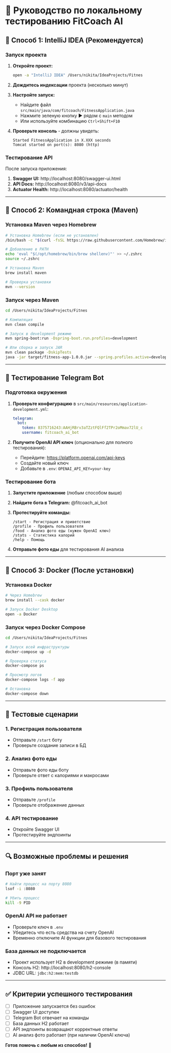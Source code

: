 # 🧪 Руководство по локальному тестированию FitCoach AI

## 🚀 **Способ 1: IntelliJ IDEA (Рекомендуется)**

### Запуск проекта

1. **Откройте проект:**
   ```bash
   open -a "IntelliJ IDEA" /Users/nikita/IdeaProjects/Fitnes
   ```

2. **Дождитесь индексации** проекта (несколько минут)

3. **Настройте запуск:**
   - Найдите файл `src/main/java/com/fitcoach/FitnessApplication.java`
   - Нажмите зеленую кнопку ▶️ рядом с `main` методом
   - Или используйте комбинацию `Ctrl+Shift+F10`

4. **Проверьте консоль** - должны увидеть:
   ```
   Started FitnessApplication in X.XXX seconds
   Tomcat started on port(s): 8080 (http)
   ```

### Тестирование API

После запуска приложения:

1. **Swagger UI:** http://localhost:8080/swagger-ui.html
2. **API Docs:** http://localhost:8080/v3/api-docs
3. **Actuator Health:** http://localhost:8080/actuator/health

---

## 🚀 **Способ 2: Командная строка (Maven)**

### Установка Maven через Homebrew

```bash
# Установка Homebrew (если не установлен)
/bin/bash -c "$(curl -fsSL https://raw.githubusercontent.com/Homebrew/install/HEAD/install.sh)"

# Добавление в PATH
echo 'eval "$(/opt/homebrew/bin/brew shellenv)"' >> ~/.zshrc
source ~/.zshrc

# Установка Maven
brew install maven

# Проверка установки
mvn --version
```

### Запуск через Maven

```bash
cd /Users/nikita/IdeaProjects/Fitnes

# Компиляция
mvn clean compile

# Запуск в development режиме
mvn spring-boot:run -Dspring-boot.run.profiles=development

# Или сборка и запуск JAR
mvn clean package -DskipTests
java -jar target/fitness-app-1.0.0.jar --spring.profiles.active=development
```

---

## 🤖 **Тестирование Telegram Bot**

### Подготовка окружения

1. **Проверьте конфигурацию** в `src/main/resources/application-development.yml`:
   ```yaml
   telegram:
     bot:
       token: 8375716243:AAHjRBrv3aTZztFQlFf2TPr2oMmav72lU_c
       username: fitcoach_ai_bot
   ```

2. **Получите OpenAI API ключ** (опционально для полного тестирования):
   - Перейдите: https://platform.openai.com/api-keys
   - Создайте новый ключ
   - Добавьте в `.env`: `OPENAI_API_KEY=your-key`

### Тестирование бота

1. **Запустите приложение** (любым способом выше)

2. **Найдите бота в Telegram:** @fitcoach_ai_bot

3. **Протестируйте команды:**
   ```
   /start - Регистрация и приветствие
   /profile - Профиль пользователя  
   /food - Анализ фото еды (нужен OpenAI ключ)
   /stats - Статистика калорий
   /help - Помощь
   ```

4. **Отправьте фото еды** для тестирования AI анализа

---

## 🐳 **Способ 3: Docker (После установки)**

### Установка Docker

```bash
# Через Homebrew
brew install --cask docker

# Запуск Docker Desktop
open -a Docker
```

### Запуск через Docker Compose

```bash
cd /Users/nikita/IdeaProjects/Fitnes

# Запуск всей инфраструктуры
docker-compose up -d

# Проверка статуса
docker-compose ps

# Просмотр логов
docker-compose logs -f app

# Остановка
docker-compose down
```

---

## 🧪 **Тестовые сценарии**

### 1. Регистрация пользователя
- Отправьте `/start` боту
- Проверьте создание записи в БД

### 2. Анализ фото еды
- Отправьте фото еды боту
- Проверьте ответ с калориями и макросами

### 3. Профиль пользователя
- Отправьте `/profile`
- Проверьте отображение данных

### 4. API тестирование
- Откройте Swagger UI
- Протестируйте эндпоинты

---

## 🔍 **Возможные проблемы и решения**

### Порт уже занят
```bash
# Найти процесс на порту 8080
lsof -i :8080

# Убить процесс
kill -9 PID
```

### OpenAI API не работает
- Проверьте ключ в `.env`
- Убедитесь что есть средства на счету OpenAI
- Временно отключите AI функции для базового тестирования

### База данных не подключается
- Проект использует H2 в development режиме (в памяти)
- Консоль H2: http://localhost:8080/h2-console
- JDBC URL: `jdbc:h2:mem:testdb`

---

## ✅ **Критерии успешного тестирования**

- [ ] Приложение запускается без ошибок
- [ ] Swagger UI доступен
- [ ] Telegram Bot отвечает на команды
- [ ] База данных H2 работает
- [ ] API эндпоинты возвращают корректные ответы
- [ ] AI анализ фото работает (при наличии OpenAI ключа)

**Готов помочь с любым из способов!** 🚀 